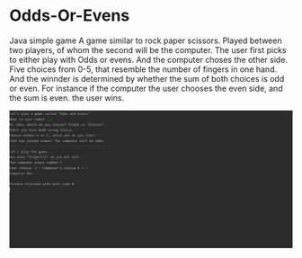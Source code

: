 # Odds-Or-Evens
Java simple game
A game similar to rock paper scissors. Played between two players, of whom the second will be the computer. 
The user first picks to either play with Odds or evens. And the computer choses the other side. 
Five choices from 0-5, that resemble the number of fingers in one hand.
And the winnder is determined by whether the sum of both choices is odd or even. 
For instance if the computer the user chooses the even side, and the sum is even. the user wins.


![Alt text](https://github.com/Ahmed-Gebril/Odds-Or-Evens/blob/master/javaPNG.PNG)
